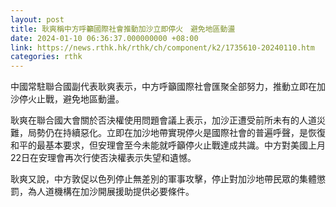 ```yaml
---
layout: post
title: 耿爽稱中方呼籲國際社會推動加沙立即停火　避免地區動盪
date: 2024-01-10 06:36:37.000000000 +08:00
link: https://news.rthk.hk/rthk/ch/component/k2/1735610-20240110.htm
categories: rthk
---
```


中國常駐聯合國副代表耿爽表示，中方呼籲國際社會匯聚全部努力，推動立即在加沙停火止戰，避免地區動盪。

耿爽在聯合國大會關於否決權使用問題會議上表示，加沙正遭受前所未有的人道災難，局勢仍在持續惡化。立即在加沙地帶實現停火是國際社會的普遍呼聲，是恢復和平的最基本要求，但安理會至今未能就呼籲停火止戰達成共識。中方對美國上月22日在安理會再次行使否決權表示失望和遺憾。

耿爽又說，中方敦促以色列停止無差別的軍事攻擊，停止對加沙地帶民眾的集體懲罰，為人道機構在加沙開展援助提供必要條件。
